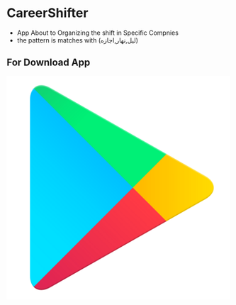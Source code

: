 # CareerShifter
- App About to  Organizing the shift in Specific Compnies
- the pattern is matches with (ليل,نهار,اجازه)
## For Download App
[![Home](images/img.png)]((https://play.google.com/store/apps/details?id=com.devYoussef.timeline&pcampaignid=web_share)https://play.google.com/store/apps/details?id=com.devYoussef.timeline&pcampaignid=web_share)
